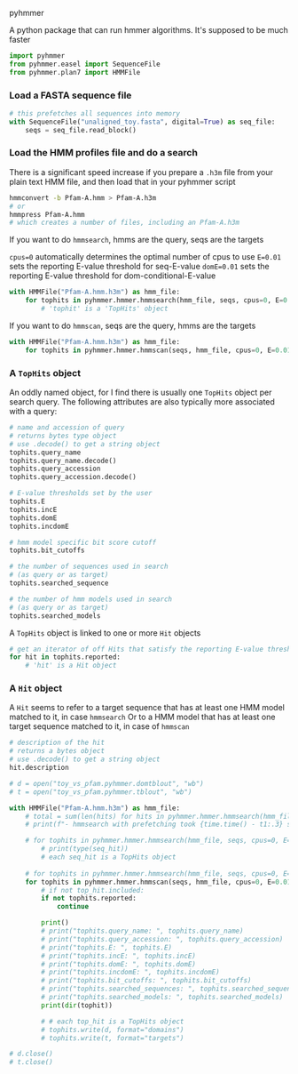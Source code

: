 pyhmmer

A python package that can run hmmer algorithms. It's supposed to be much faster

```py
import pyhmmer
from pyhmmer.easel import SequenceFile
from pyhmmer.plan7 import HMMFile
```

### Load a FASTA sequence file
```py
# this prefetches all sequences into memory
with SequenceFile("unaligned_toy.fasta", digital=True) as seq_file:
    seqs = seq_file.read_block()
```

### Load the HMM profiles file and do a search

There is a significant speed increase if you prepare a `.h3m` file from your
plain text HMM file, and then load that in your pyhmmer script

```sh
hmmconvert -b Pfam-A.hmm > Pfam-A.h3m
# or
hmmpress Pfam-A.hmm
# which creates a number of files, including an Pfam-A.h3m
```

If you want to do `hmmsearch`, hmms are the query, seqs are the targets

`cpus=0` automatically determines the optimal number of cpus to use
`E=0.01`    sets the reporting E-value threshold for seq-E-value 
`domE=0.01` sets the reporting E-value threshold for dom-conditional-E-value 

```py
with HMMFile("Pfam-A.hmm.h3m") as hmm_file:
    for tophits in pyhmmer.hmmer.hmmsearch(hmm_file, seqs, cpus=0, E=0.01, domE=0.01):
        # 'tophit' is a 'TopHits' object
```

If you want to do `hmmscan`, seqs are the query, hmms are the targets

```py
with HMMFile("Pfam-A.hmm.h3m") as hmm_file:
    for tophits in pyhmmer.hmmer.hmmscan(seqs, hmm_file, cpus=0, E=0.01, domE=0.01):
```

### A `TopHits` object

An oddly named object, for I find there is usually one `TopHits` object per search query.
The following attributes are also typically more associated with a query:

```py
# name and accession of query
# returns bytes type object
# use .decode() to get a string object
tophits.query_name
tophits.query_name.decode()
tophits.query_accession
tophits.query_accession.decode()

# E-value thresholds set by the user
tophits.E
tophits.incE
tophits.domE
tophits.incdomE

# hmm model specific bit score cutoff
tophits.bit_cutoffs

# the number of sequences used in search
# (as query or as target)
tophits.searched_sequence

# the number of hmm models used in search
# (as query or as target)
tophits.searched_models
```

A `TopHits` object is linked to one or more `Hit` objects
```py
# get an iterator of off Hits that satisfy the reporting E-value threshold
for hit in tophits.reported:
    # 'hit' is a Hit object
```

### A `Hit` object

A `Hit` seems to refer to a target sequence that has at least one HMM model matched to it, in case `hmmsearch`
Or to a HMM model that has at least one target sequence matched to it, in case of `hmmscan`

```py
# description of the hit
# returns a bytes object
# use .decode() to get a string object
hit.description
```

```py
# d = open("toy_vs_pfam.pyhmmer.domtblout", "wb")
# t = open("toy_vs_pfam.pyhmmer.tblout", "wb")

with HMMFile("Pfam-A.hmm.h3m") as hmm_file:
    # total = sum(len(hits) for hits in pyhmmer.hmmer.hmmsearch(hmm_file, seqs, cpus=0))
    # print(f"- hmmsearch with prefetching took {time.time() - t1:.3} seconds")

    # for tophits in pyhmmer.hmmer.hmmsearch(hmm_file, seqs, cpus=0, E=0.01, domE=0.01):
        # print(type(seq_hit))
        # each seq_hit is a TopHits object
        
    # for tophits in pyhmmer.hmmer.hmmsearch(hmm_file, seqs, cpus=0, E=0.01, domE=0.01):
    for tophits in pyhmmer.hmmer.hmmscan(seqs, hmm_file, cpus=0, E=0.01, domE=0.01):
        # if not top_hit.included:
        if not tophits.reported:
            continue

        print()
        # print("tophits.query_name: ", tophits.query_name)
        # print("tophits.query_accession: ", tophits.query_accession)
        # print("tophits.E: ", tophits.E)
        # print("tophits.incE: ", tophits.incE)
        # print("tophits.domE: ", tophits.domE)
        # print("tophits.incdomE: ", tophits.incdomE)
        # print("tophits.bit_cutoffs: ", tophits.bit_cutoffs)
        # print("tophits.searched_sequences: ", tophits.searched_sequences)
        # print("tophits.searched_models: ", tophits.searched_models)
        print(dir(tophit))

        # # each top_hit is a TopHits object
        # tophits.write(d, format="domains")
        # tophits.write(t, format="targets")

# d.close()
# t.close()
```
